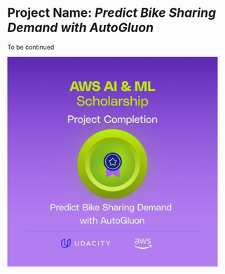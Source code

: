 # Project Name: *Predict Bike Sharing Demand with AutoGluon*

To be continued

<img src="./img/badge.jpg" width="480">
